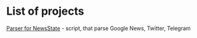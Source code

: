 # List of projects

[Parser for NewsState](https://github.com/Pelmeshek1706/parser) - script, that parse Google News, Twitter, Telegram
